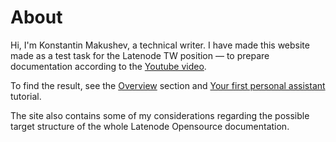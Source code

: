 # About

Hi, I'm Konstantin Makushev, a technical writer. I have made this website made as a test task for the Latenode TW position — to prepare documentation according to the [Youtube video](https://www.youtube.com/watch?v=NgsPWwsHHF0).

To find the result, see the [Overview](./concepts/overview.md) section and [Your first personal assistant](./basic_tutorials/first_pa.md) tutorial.

The site also contains some of my considerations regarding the possible target structure of the whole Latenode Opensource documentation.

